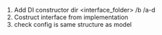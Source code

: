 1. Add DI constructor dir <interface_folder> /b /a-d
2. Costruct interface from implementation
3. check config is same structure as model